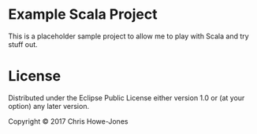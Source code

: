 # Example Scala Project

This is a placeholder sample project to allow me to play with Scala
and try stuff out.

# License

Distributed under the Eclipse Public License either version 1.0 or (at your option) any later version.

Copyright © 2017 Chris Howe-Jones
